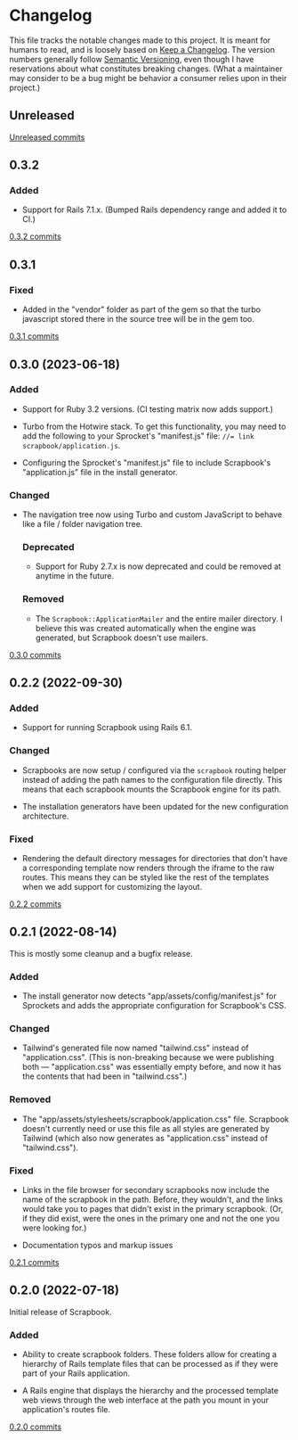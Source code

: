 # Changelog

This file tracks the notable changes made to this project. It is meant for humans to read,
and is loosely based on [Keep a Changelog](https://keepachangelog.com/en/1.0.0/). The
version numbers generally follow [Semantic Versioning](https://semver.org/spec/v2.0.0.html),
even though I have reservations about what constitutes breaking changes. (What a maintainer
may consider to be a bug might be behavior a consumer relies upon in their project.)

## Unreleased

[Unreleased commits](https://github.com/bfad/scrapbook/compare/v0.3.2...HEAD)

## 0.3.2

### Added

- Support for Rails 7.1.x. (Bumped Rails dependency range and added it to CI.)

[0.3.2 commits](https://github.com/bfad/scrapbook/compare/v0.3.1...v0.3.2)

## 0.3.1

### Fixed

- Added in the "vendor" folder as part of the gem so that the turbo javascript stored there
  in the source tree will be in the gem too.

[0.3.1 commits](https://github.com/bfad/scrapbook/compare/v0.3.0...v0.3.1)

## 0.3.0 (2023-06-18)

### Added

- Support for Ruby 3.2 versions. (CI testing matrix now adds support.)

- Turbo from the Hotwire stack. To get this functionality, you may need to add the following
  to your Sprocket's "manifest.js" file: `//= link scrapbook/application.js`.

- Configuring the Sprocket's "manifest.js" file to include Scrapbook's "application.js" file
  in the install generator.

### Changed

- The navigation tree now using Turbo and custom JavaScript to behave like a file / folder
  navigation tree.

  ### Deprecated

  - Support for Ruby 2.7.x is now deprecated and could be removed at anytime in the future.

  ### Removed

  - The `Scrapbook::ApplicationMailer` and the entire mailer directory. I believe this was
    created automatically when the engine was generated, but Scrapbook doesn't use mailers.

[0.3.0 commits](https://github.com/bfad/scrapbook/compare/v0.2.2...v0.3.0)

## 0.2.2 (2022-09-30)

### Added

- Support for running Scrapbook using Rails 6.1.

### Changed

- Scrapbooks are now setup / configured via the `scrapbook` routing helper instead of adding
  the path names to the configuration file directly. This means that each scrapbook mounts
  the Scrapbook engine for its path.

- The installation generators have been updated for the new configuration architecture.

### Fixed

- Rendering the default directory messages for directories that don't have a corresponding
  template now renders through the iframe to the raw routes. This means they can be styled
  like the rest of the templates when we add support for customizing the layout.

[0.2.2 commits](https://github.com/bfad/scrapbook/compare/v0.2.1...v0.2.2)

## 0.2.1 (2022-08-14)

This is mostly some cleanup and a bugfix release.

### Added

- The install generator now detects "app/assets/config/manifest.js" for Sprockets and adds
  the appropriate configuration for Scrapbook's CSS.

### Changed

- Tailwind's generated file now named "tailwind.css" instead of "application.css". (This is
  non-breaking because we were publishing both — "application.css" was essentially empty
  before, and now it has the contents that had been in "tailwind.css".)

### Removed

- The "app/assets/stylesheets/scrapbook/application.css" file. Scrapbook doesn't currently
  need or use this file as all styles are generated by Tailwind (which also now generates as
  "application.css" instead of "tailwind.css").

### Fixed

- Links in the file browser for secondary scrapbooks now include the name of the scrapbook
  in the path. Before, they wouldn't, and the links would take you to pages that didn't
  exist in the primary scrapbook. (Or, if they did exist, were the ones in the primary one
  and not the one you were looking for.)

- Documentation typos and markup issues

[0.2.1 commits](https://github.com/bfad/scrapbook/compare/v0.2.0...v0.2.1)

## 0.2.0 (2022-07-18)

Initial release of Scrapbook.

### Added

- Ability to create scrapbook folders. These folders allow for creating a hierarchy of Rails
  template files that can be processed as if they were part of your Rails application.

- A Rails engine that displays the hierarchy and the processed template web views through
  the web interface at the path you mount in your application's routes file.

[0.2.0 commits](https://github.com/bfad/scrapbook/releases/tag/v0.2.0)

